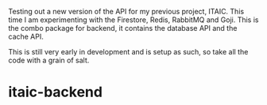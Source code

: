 Testing out a new version of the API for my previous project, ITAIC. This time I am experimenting with the Firestore, Redis, RabbitMQ and Goji.
This is the combo package for backend, it contains the database API and the cache API.

This is still very early in development and is setup as such, so take all the code with a grain of salt.
# itaic-backend
